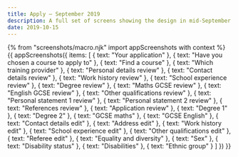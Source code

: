 ```yaml
---
title: Apply – September 2019
description: A full set of screens showing the design in mid-September.
date: 2019-10-15
---
```

{% from "screenshots/macro.njk" import appScreenshots with context %}
{{ appScreenshots({
  items: [
    { text: "Your application" },
    { text: "Have you chosen a course to apply to" },
    { text: "Find a course" },
    { text: "Which training provider" },
    { text: "Personal details review" },
    { text: "Contact details review" },
    { text: "Work history review" },
    { text: "School experience review" },
    { text: "Degree review" },
    { text: "Maths GCSE review" },
    { text: "English GCSE review" },
    { text: "Other qualifications review" },
    { text: "Personal statement 1 review" },
    { text: "Personal statement 2 review" },
    { text: "References review" },
    { text: "Application review" },
    { text: "Degree 1" },
    { text: "Degree 2" },
    { text: "GCSE maths" },
    { text: "GCSE English" },
    { text: "Contact details edit" },
    { text: "Address edit" },
    { text: "Work history edit" },
    { text: "School experience edit" },
    { text: "Other qualifications edit" },
    { text: "Referee edit" },
    { text: "Equality and diversity" },
    { text: "Sex" },
    { text: "Disability status" },
    { text: "Disabilities" },
    { text: "Ethnic group" }
  ]
}) }}
